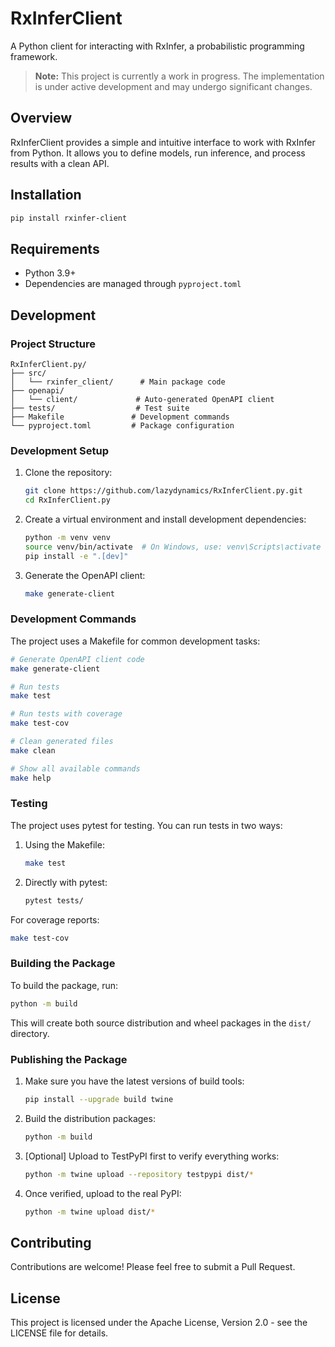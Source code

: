 # RxInferClient

A Python client for interacting with RxInfer, a probabilistic programming framework.

> **Note:** This project is currently a work in progress. The implementation is under active development and may undergo significant changes.

## Overview

RxInferClient provides a simple and intuitive interface to work with RxInfer from Python. It allows you to define models, run inference, and process results with a clean API.

## Installation

```bash
pip install rxinfer-client
```

## Requirements

- Python 3.9+
- Dependencies are managed through `pyproject.toml`

## Development

### Project Structure

```
RxInferClient.py/
├── src/
│   └── rxinfer_client/      # Main package code
├── openapi/
│   └── client/             # Auto-generated OpenAPI client
├── tests/                  # Test suite
├── Makefile               # Development commands
└── pyproject.toml         # Package configuration
```

### Development Setup

1. Clone the repository:
   ```bash
   git clone https://github.com/lazydynamics/RxInferClient.py.git
   cd RxInferClient.py
   ```

2. Create a virtual environment and install development dependencies:
   ```bash
   python -m venv venv
   source venv/bin/activate  # On Windows, use: venv\Scripts\activate
   pip install -e ".[dev]"
   ```

3. Generate the OpenAPI client:
   ```bash
   make generate-client
   ```

### Development Commands

The project uses a Makefile for common development tasks:

```bash
# Generate OpenAPI client code
make generate-client

# Run tests
make test

# Run tests with coverage
make test-cov

# Clean generated files
make clean

# Show all available commands
make help
```

### Testing

The project uses pytest for testing. You can run tests in two ways:

1. Using the Makefile:
   ```bash
   make test
   ```

2. Directly with pytest:
   ```bash
   pytest tests/
   ```

For coverage reports:
```bash
make test-cov
```

### Building the Package

To build the package, run:

```bash
python -m build
```

This will create both source distribution and wheel packages in the `dist/` directory.

### Publishing the Package

1. Make sure you have the latest versions of build tools:
   ```bash
   pip install --upgrade build twine
   ```

2. Build the distribution packages:
   ```bash
   python -m build
   ```

3. [Optional] Upload to TestPyPI first to verify everything works:
   ```bash
   python -m twine upload --repository testpypi dist/*
   ```

4. Once verified, upload to the real PyPI:
   ```bash
   python -m twine upload dist/*
   ```

## Contributing

Contributions are welcome! Please feel free to submit a Pull Request.

## License

This project is licensed under the Apache License, Version 2.0 - see the LICENSE file for details.